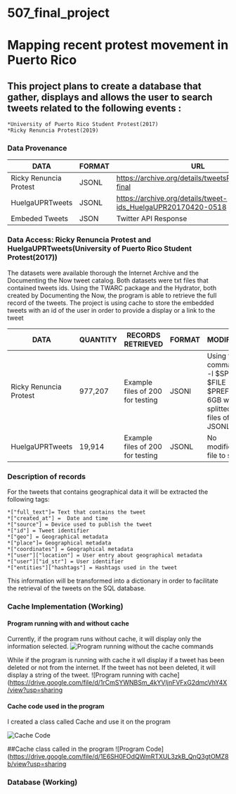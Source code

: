 # 507_final_project
# Mapping recent protest movement in Puerto Rico

## This project plans to create a database that gather, displays and allows the user to search tweets related to the following events :
    *University of Puerto Rico Student Protest(2017)
    *Ricky Renuncia Protest(2019)

### Data Provenance

|    DATA     |    FORMAT     |     URL     |
------------ | ------------- | -------------
|Ricky Renuncia Protest | JSONL | https://archive.org/details/tweetsRickyRenuncia-final|
|HuelgaUPRTweets | JSONL | https://archive.org/details/tweet-ids_HuelgaUPR20170420-0518|
|Embeded Tweets  | JSON  | Twitter API Response |

### Data Access: Ricky Renuncia Protest and HuelgaUPRTweets(University of Puerto Rico Student Protest(2017))
The datasets were available thorough the Internet Archive and the Documenting the Now tweet catalog.
Both datasets were txt files that contained tweets ids.
Using the TWARC package and the Hydrator, both created by Documenting the Now, the program is able to retrieve the full record of the tweets.
The project is using cache to store the embedded tweets with an id of the user in order to provide a display or a link to the tweet


|    DATA     |    QUANTITY   |  RECORDS RETRIEVED |     FORMAT   | MODIFICATION|
------------ | ------------- | -------------      | -------------| -------------
|Ricky Renuncia Protest | 977,207 | Example files of 200 for testing | JSONl | Using the command "split -l $SPLIT_SIZE $FILE $PREFIX", the 6GB was splitted into 20 files of 50,000 JSONL |
|HuelgaUPRTweets | 19,914 | Example files of 200 for testing | JSONL | No modification, file to small. |

### Description of records

For the tweets that contains geographical data it will be extracted the following tags:

    *["full_text"]= Text that contains the tweet
    *["created_at"] =  Date and time
    *["source"] = Device used to publish the tweet
    *["id"] = Tweet identifier
    *["geo"] = Geographical metadata
    *["place"]= Geographical metadata
    *["coordinates"] = Geographical metadata
    *["user"]["location"] = User entry about geographical metadata
    *["user"]["id_str"] = User identifier
    *["entities"]["hashtags"] = Hashtags used in the tweet

This information will be transformed into a dictionary in order to facilitate the retrieval of the tweets on the SQL database.

### Cache Implementation (Working)

#### Program running with and without cache

Currently, if the program runs without cache, it will display only the information selected.
![Program running without the cache commands](https://drive.google.com/file/d/1irtGTyhjnMa7j5Lh31j8mK_t3kkqB2zu/view?usp=sharing)


While if the program is running with cache it wll display if a tweet has been deleted or not from the internet.
If the tweet has not been deleted, it will display a string of the tweet.
![Program running with cache](https://drive.google.com/file/d/1rCmSYWNBSm_4kYVIjnFVFxG2dmcVhY4X/view?usp=sharing

#### Cache code used in the program
I created a class called Cache and use it on the program

![Cache Code](https://drive.google.com/file/d/1jnkWzzjC2OZwmY6VMXI-7rniqiPpGI2L/view?usp=sharing)


##Cache class called in the program
![Program Code](https://drive.google.com/file/d/1E6SH0FOdQWmRTXUL3zkB_QnQ3gtOMZ8b/view?usp=sharing

### Database (Working)





